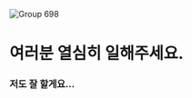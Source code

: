 ![Group 698](https://user-images.githubusercontent.com/97434039/148737085-2bcb5966-6499-4811-95dc-91d72b2b3b03.png)


# 여러분 열심히 일해주세요.
### 저도 잘 할게요...
